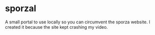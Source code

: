 # sporzal

A small portal to use locally so you can circumvent the sporza website. I created it because the site kept crashing my video.
